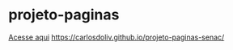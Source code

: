 # projeto-paginas
[Acesse aqui](https://carlosdoliv.github.io/projeto-paginas-senac/)
https://carlosdoliv.github.io/projeto-paginas-senac/
